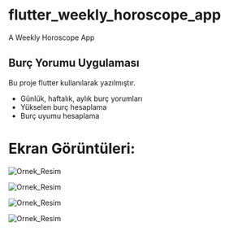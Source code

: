 # flutter_weekly_horoscope_app

A Weekly Horoscope App

## Burç Yorumu Uygulaması

Bu proje flutter kullanılarak yazılmıştır.

- Günlük, haftalık, aylık burç yorumları
- Yükselen burç hesaplama 
- Burç uyumu hesaplama

# Ekran Görüntüleri:

![Ornek_Resim](https://ibb.co/BngC2kz)

![Ornek_Resim](http://qnimate.com/wp-content/uploads/2014/03/images2.jpg)

![Ornek_Resim](http://qnimate.com/wp-content/uploads/2014/03/images2.jpg)

![Ornek_Resim](http://qnimate.com/wp-content/uploads/2014/03/images2.jpg)
